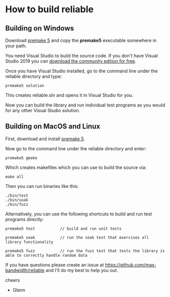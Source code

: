How to build reliable
=====================

## Building on Windows

Download [premake 5](https://premake.github.io/download.html) and copy the **premake5** executable somewhere in your path.

You need Visual Studio to build the source code. If you don't have Visual Studio 2019 you can [download the community edition for free](https://visualstudio.microsoft.com/thank-you-downloading-visual-studio/?sku=Community&rel=16).

Once you have Visual Studio installed, go to the command line under the reliable directory and type:

    premake5 solution

This creates reliable.sln and opens it in Visual Studio for you.

Now you can build the library and run individual test programs as you would for any other Visual Studio solution.

## Building on MacOS and Linux

First, download and install [premake 5](https://premake.github.io/download.html).

Now go to the command line under the reliable directory and enter:

    premake5 gmake

Which creates makefiles which you can use to build the source via:

    make all

Then you can run binaries like this:

    ./bin/test
    ./bin/soak
    ./bin/fuzz

Alternatively, you can use the following shortcuts to build and run test programs directly:

    premake5 test           // build and run unit tests

    premake5 soak           // run the soak test that exercises all library functionality

    premake5 fuzz           // run the fuzz test that tests the library is able to correctly handle random data
   
If you have questions please create an issue at https://github.com/mas-bandwidth/reliable and I'll do my best to help you out.

cheers

 - Glenn
